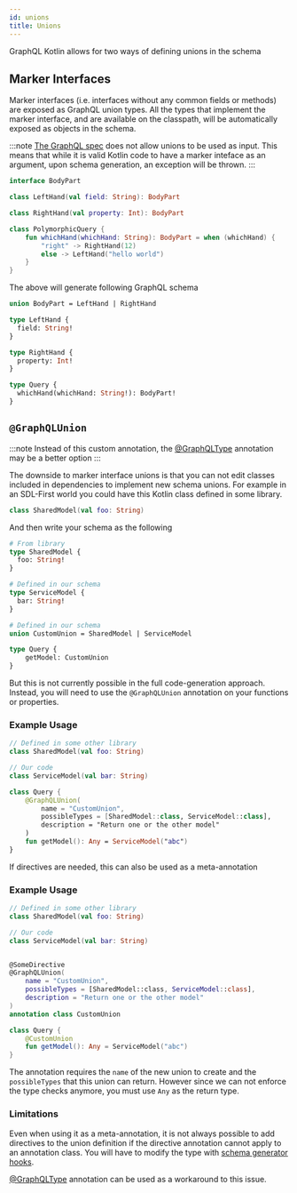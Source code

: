 ```yaml
---
id: unions
title: Unions
---
```


GraphQL Kotlin allows for two ways of defining unions in the schema

## Marker Interfaces

Marker interfaces (i.e. interfaces without any common fields or methods) are exposed as GraphQL union types. All the
types that implement the marker interface, and are available on the classpath, will be automatically exposed as
objects in the schema.

:::note
[The GraphQL spec](http://spec.graphql.org/June2018/#sec-Unions) does not allow unions to be used as input.
This means that while it is valid Kotlin code to have a marker inteface as an argument, upon schema generation, an exception will be thrown.
:::

```kotlin
interface BodyPart

class LeftHand(val field: String): BodyPart

class RightHand(val property: Int): BodyPart

class PolymorphicQuery {
    fun whichHand(whichHand: String): BodyPart = when (whichHand) {
        "right" -> RightHand(12)
        else -> LeftHand("hello world")
    }
}
```

The above will generate following GraphQL schema

```graphql
union BodyPart = LeftHand | RightHand

type LeftHand {
  field: String!
}

type RightHand {
  property: Int!
}

type Query {
  whichHand(whichHand: String!): BodyPart!
}
```

## `@GraphQLUnion`
:::note
Instead of this custom annotation, the [@GraphQLType](../customizing-schemas/custom-type-reference.md) annotation may be a better option
:::

The downside to marker interface unions is that you can not edit classes included in dependencies to implement new schema unions.
For example in an SDL-First world you could have this Kotlin class defined in some library.

```kotlin
class SharedModel(val foo: String)
```

And then write your schema as the following


```graphql
# From library
type SharedModel {
  foo: String!
}

# Defined in our schema
type ServiceModel {
  bar: String!
}

# Defined in our schema
union CustomUnion = SharedModel | ServiceModel

type Query {
    getModel: CustomUnion
}
```

But this is not currently possible in the full code-generation approach. Instead, you will need to use the `@GraphQLUnion` annotation on your functions or properties.

### Example Usage
```kotlin
// Defined in some other library
class SharedModel(val foo: String)

// Our code
class ServiceModel(val bar: String)

class Query {
    @GraphQLUnion(
        name = "CustomUnion",
        possibleTypes = [SharedModel::class, ServiceModel::class],
        description = "Return one or the other model"
    )
    fun getModel(): Any = ServiceModel("abc")
}
```

If directives are needed, this can also be used as a meta-annotation

### Example Usage
```kotlin
// Defined in some other library
class SharedModel(val foo: String)

// Our code
class ServiceModel(val bar: String)


@SomeDirective
@GraphQLUnion(
    name = "CustomUnion",
    possibleTypes = [SharedModel::class, ServiceModel::class],
    description = "Return one or the other model"
)
annotation class CustomUnion

class Query {
    @CustomUnion
    fun getModel(): Any = ServiceModel("abc")
}
```

The annotation requires the `name` of the new union to create and the `possibleTypes` that this union can return.
However since we can not enforce the type checks anymore, you must use `Any` as the return type.

### Limitations
Even when using it as a meta-annotation, it is not always possible to add directives to the union definition
if the directive annotation cannot apply to an annotation class.
You will have to modify the type with [schema generator hooks](../customizing-schemas/generator-config.md).

[@GraphQLType](../customizing-schemas/custom-type-reference.md) annotation can be used as a workaround to this issue.
